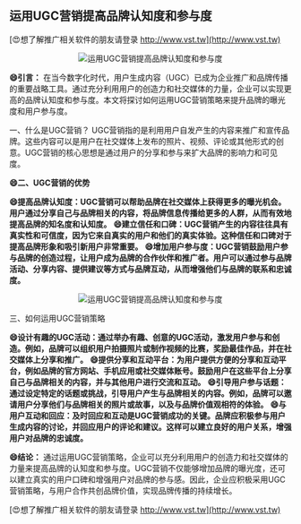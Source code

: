 ## **运用UGC营销提高品牌认知度和参与度**

[😍想了解推广相关软件的朋友请登录 http://www.vst.tw](http://www.vst.tw)

 <center><img src="https://vst.tw/MP4/tuiguang/png/4.png" alt="运用UGC营销提高品牌认知度和参与度"></center>

**😄引言：**
在当今数字化时代，用户生成内容（UGC）已成为企业推广和品牌传播的重要战略工具。通过充分利用用户的创造力和社交媒体的力量，企业可以实现更高的品牌认知度和参与度。本文将探讨如何运用UGC营销策略来提升品牌的曝光度和用户参与度。

一、什么是UGC营销？
UGC营销指的是利用用户自发产生的内容来推广和宣传品牌。这些内容可以是用户在社交媒体上发布的照片、视频、评论或其他形式的创意。UGC营销的核心思想是通过用户的分享和参与来扩大品牌的影响力和可见度。

**😄二、UGC营销的优势**

**😄提高品牌认知度：UGC营销可以帮助品牌在社交媒体上获得更多的曝光机会。用户通过分享自己与品牌相关的内容，将品牌信息传播给更多的人群，从而有效地提高品牌的知名度和认知度。**
**😄建立信任和口碑：UGC营销产生的内容往往具有真实性和可信度，因为它来自真实的用户和他们的真实体验。这种信任和口碑对于提高品牌形象和吸引新用户非常重要。**
**😄增加用户参与度：UGC营销鼓励用户参与品牌的创造过程，让用户成为品牌的合作伙伴和推广者。用户可以通过参与品牌活动、分享内容、提供建议等方式与品牌互动，从而增强他们与品牌的联系和忠诚度。**

 <center><img src="https://vst.tw/MP4/tuiguang/png/5.png" alt="运用UGC营销提高品牌认知度和参与度"></center>

三、如何运用UGC营销策略

**😄设计有趣的UGC活动：通过举办有趣、创意的UGC活动，激发用户参与和创造。例如，品牌可以组织用户拍摄照片或制作视频的比赛，奖励最佳作品，并在社交媒体上分享和推广。**
**😄提供分享和互动平台：为用户提供方便的分享和互动平台，例如品牌的官方网站、手机应用或社交媒体账号。鼓励用户在这些平台上分享自己与品牌相关的内容，并与其他用户进行交流和互动。**
**😄引导用户参与话题：通过设定特定的话题或挑战，引导用户产生与品牌相关的内容。例如，品牌可以邀请用户分享他们与品牌相关的照片或故事，以及与品牌价值观相符的体验。**
**😄与用户互动和回应：及时回应和互动是UGC营销成功的关键。品牌应积极参与用户生成内容的讨论，并回应用户的评论和建议。这样可以建立良好的用户关系，增强用户对品牌的忠诚度。**

**😄结论：**
通过运用UGC营销策略，企业可以充分利用用户的创造力和社交媒体的力量来提高品牌的认知度和参与度。UGC营销不仅能够增加品牌的曝光度，还可以建立真实的用户口碑和增强用户对品牌的参与感。因此，企业应积极采用UGC营销策略，与用户合作共创品牌价值，实现品牌传播的持续增长。

[😍想了解推广相关软件的朋友请登录 http://www.vst.tw](http://www.vst.tw)



